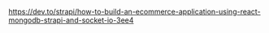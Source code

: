https://dev.to/strapi/how-to-build-an-ecommerce-application-using-react-mongodb-strapi-and-socket-io-3ee4

